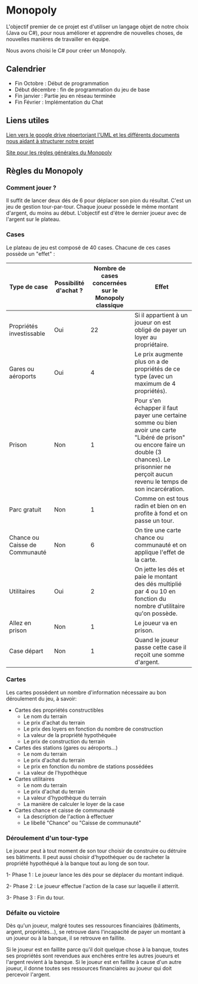# Monopoly

L'objectif premier de ce projet est d'utiliser un langage objet de notre choix (Java ou C#), pour nous améliorer et apprendre de nouvelles choses, de nouvelles manières de travailler en équipe.

Nous avons choisi le C# pour créer un Monopoly.

## Calendrier

* Fin Octobre : Début de programmation 
* Début décembre : fin de programmation du jeu de base
* Fin janvier : Partie jeu en réseau terminée
* Fin Février : Implémentation du Chat

## Liens utiles

[Lien vers le google drive répertoriant l'UML et les différents documents nous aidant à structurer notre projet](https://drive.google.com/drive/folders/1_7gD0-ItpbNGI8NN9eIbT86-1N43MB6v?usp=sharing)

[Site pour les règles générales du Monopoly](http://www.regledujeu.fr/monopoly/)

## Règles du Monopoly 

### Comment jouer ?

Il suffit de lancer deux dés de 6 pour déplacer son pion du résultat. C'est un jeu de gestion tour-par-tour.
Chaque joueur possède le même montant d'argent, du moins au début. L'objectif est d'être le dernier joueur avec de l'argent sur le plateau.

### Cases

Le plateau de jeu est composé de 40 cases. Chacune de ces cases possède un "effet" :

|Type de case             |Possibilité d'achat ? |Nombre de cases concernées sur le Monopoly classique|Effet |
|-------------------------|----------------------|--------------------------|------|
|Propriétés investissable |          Oui         | 22  | Si il appartient à un joueur on est obligé de payer un loyer au propriétaire.|
|Gares ou aéroports|Oui|4|Le prix augmente plus on a de propriétés de ce type (avec un maximum de 4 propriétés).|
|Prison|Non|1|Pour s'en échapper il faut payer une certaine somme ou bien avoir une carte "Libéré de prison" ou encore faire un double (3 chances). Le prisonnier ne perçoit aucun revenu le temps de son incarcération.|
|Parc gratuit|Non| 1 |Comme on est tous radin et bien on en profite à fond et on passe un tour.|
|Chance ou Caisse de Communauté|Non|6|On tire une carte chance ou communauté et on applique l'effet de la carte.|
|Utilitaires|Oui|2|On jette les dés et paie le montant des dés multiplié par 4 ou 10 en fonction du nombre d'utilitaire qu'on possède.|
|Allez en prison|Non|1| Le joueur va en prison.|
|Case départ|Non|1|Quand le joueur passe cette case il reçoit une somme d'argent.|

### Cartes 

Les cartes possèdent un nombre d'information nécessaire au bon déroulement du jeu, à savoir:

* Cartes des propriétés constructibles 
  * Le nom du terrain
  * Le prix d'achat du terrain
  * Le prix des loyers en fonction du nombre de construction
  * La valeur de la propriété hypothéquée
  * Le prix de construction du terrain
* Cartes des stations (gares ou aéroports...)
  * Le nom du terrain
  * Le prix d'achat du terrain
  * Le prix en fonction du nombre de stations possédées
  * La valeur de l'hypothèque
* Cartes utilitaires
  * Le nom du terrain
  * Le prix d'achat du terrain
  * La valeur d'hypothèque du terrain
  * La manière de calculer le loyer de la case
* Cartes chance et caisse de communauté
  * La description de l'action à effectuer
  * Le libellé "Chance" ou "Caisse de communauté"

### Déroulement d'un tour-type

Le joueur peut à tout moment de son tour choisir de construire ou détruire ses bâtiments. Il peut aussi choisir d'hypothéquer ou de racheter la propriété hypothéqué à la banque tout au long de son tour.

1- Phase 1 : Le joueur lance les dés pour se déplacer du montant indiqué.

2- Phase 2 : Le joueur effectue l'action de la case sur laquelle il atterrit.

3- Phase 3 : Fin du tour.

### Défaite ou victoire

Dès qu'un joueur, malgré toutes ses ressources financiaires (bâtiments, argent, propriétés...), se retrouve dans l'incapacité de payer un montant à un joueur ou à la banque, il se retrouve en faillite.

Si le joueur est en faillite parce qu'il doit quelque chose à la banque, toutes ses propriétés sont revendues aux enchères entre les autres joueurs et l'argent revient à la banque.
Si le joueur est en faillite à cause d'un autre joueur, il donne toutes ses ressources financiaires au joueur qui doit percevoir l'argent.






